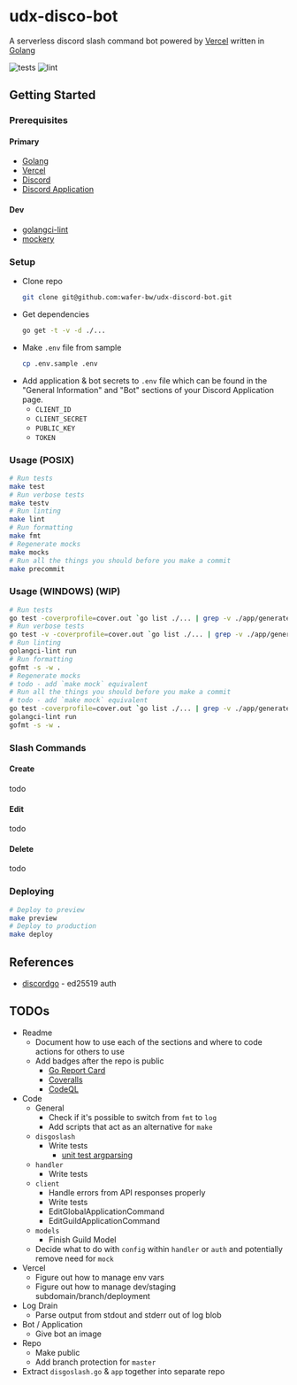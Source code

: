 # udx-disco-bot
A serverless discord slash command bot powered by [Vercel](https://vercel.com/) written in [Golang](https://golang.org/)

![tests](https://github.com/wafer-bw/udx-discord-bot/workflows/tests/badge.svg)
![lint](https://github.com/wafer-bw/udx-discord-bot/workflows/lint/badge.svg)

## Getting Started

### Prerequisites
#### Primary
* [Golang](https://golang.org/dl/)
* [Vercel](https://vercel.com/)
* [Discord](https://discord.com/)
* [Discord Application](https://discord.com/developers/applications)

#### Dev
* [golangci-lint](https://golangci-lint.run/usage/install/#local-installation)
* [mockery](https://github.com/vektra/mockery)

### Setup
- Clone repo
    ```sh
    git clone git@github.com:wafer-bw/udx-discord-bot.git
    ```
- Get dependencies
    ```sh
    go get -t -v -d ./...
    ```
- Make `.env` file from sample
    ```sh
    cp .env.sample .env
    ```
- Add application & bot secrets to `.env` file which can be found in the "General Information" and "Bot" sections of your Discord Application page.
    - `CLIENT_ID`
    - `CLIENT_SECRET`
    - `PUBLIC_KEY`
    - `TOKEN`

### Usage (POSIX)
```sh
# Run tests
make test
# Run verbose tests
make testv
# Run linting
make lint
# Run formatting
make fmt
# Regenerate mocks
make mocks
# Run all the things you should before you make a commit
make precommit
```

### Usage (WINDOWS) (WIP)
```sh
# Run tests
go test -coverprofile=cover.out `go list ./... | grep -v ./app/generatedmocks`
# Run verbose tests
go test -v -coverprofile=cover.out `go list ./... | grep -v ./app/generatedmocks`
# Run linting
golangci-lint run
# Run formatting
gofmt -s -w .
# Regenerate mocks
# todo - add `make mock` equivalent
# Run all the things you should before you make a commit
# todo - add `make mock` equivalent
go test -coverprofile=cover.out `go list ./... | grep -v ./app/generatedmocks`
golangci-lint run
gofmt -s -w .
```

### Slash Commands

#### Create
todo

#### Edit
todo

#### Delete
todo

### Deploying
```sh
# Deploy to preview
make preview
# Deploy to production
make deploy
```

## References
* [discordgo](https://github.com/bwmarrin/discordgo) - ed25519 auth

## TODOs
* Readme
    * Document how to use each of the sections and where to code actions for others to use
    * Add badges after the repo is public
        * [Go Report Card](https://goreportcard.com/)
        * [Coveralls](https://coveralls.io/)
        * [CodeQL](https://github.com/wafer-bw/udx-disco-bot/security)
* Code
    * General
        * Check if it's possible to switch from `fmt` to `log`
        * Add scripts that act as an alternative for `make`
    * `disgoslash`
        * Write tests
            * [unit test argparsing](https://github.com/docopt/docopt.go/blob/master/examples/unit_test/unit_test.go)
    * `handler`
        * Write tests
    * `client`
        * Handle errors from API responses properly
        * Write tests
        * EditGlobalApplicationCommand
        * EditGuildApplicationCommand
    * `models`
        * Finish Guild Model
    * Decide what to do with `config` within `handler` or `auth` and potentially remove need for `mock`
* Vercel
    * Figure out how to manage env vars
    * Figure out how to manage dev/staging subdomain/branch/deployment
* Log Drain
    * Parse output from stdout and stderr out of log blob
* Bot / Application
    * Give bot an image
* Repo
    * Make public
    * Add branch protection for `master`
* Extract `disgoslash.go` & `app` together into separate repo
